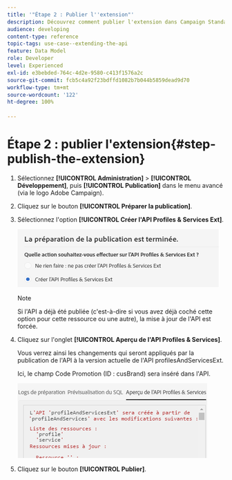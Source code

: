 ```yaml
---
title: '"Étape 2 : Publier l''extension"'
description: Découvrez comment publier l'extension dans Campaign Standard. Partie 2 d'une série.
audience: developing
content-type: reference
topic-tags: use-case--extending-the-api
feature: Data Model
role: Developer
level: Experienced
exl-id: e3bebded-764c-4d2e-9580-c413f1576a2c
source-git-commit: fcb5c4a92f23bdffd1082b7b044b5859dead9d70
workflow-type: tm+mt
source-wordcount: '122'
ht-degree: 100%

---
```


# Étape 2 : publier l&#39;extension{#step-publish-the-extension}

1. Sélectionnez **[!UICONTROL Administration]** > **[!UICONTROL Développement]**, puis **[!UICONTROL Publication]** dans le menu avancé (via le logo Adobe Campaign).
1. Cliquez sur le bouton **[!UICONTROL Préparer la publication]**.
1. Sélectionnez l&#39;option **[!UICONTROL Créer l&#39;API Profiles &amp; Services Ext]**.

   ![](assets/create-profile-and-services-api.png)

   >[!NOTE]
   >
   >Si l&#39;API a déjà été publiée (c&#39;est-à-dire si vous avez déjà coché cette option pour cette ressource ou une autre), la mise à jour de l&#39;API est forcée.

1. Cliquez sur l&#39;onglet **[!UICONTROL Aperçu de l&#39;API Profiles &amp; Services]**.

   Vous verrez ainsi les changements qui seront appliqués par la publication de l&#39;API à la version actuelle de l&#39;API profilesAndServicesExt.

   Ici, le champ Code Promotion (ID : cusBrand) sera inséré dans l&#39;API.

   ![](assets/extendpandsapi_diff.png)

1. Cliquez sur le bouton **[!UICONTROL Publier]**.

